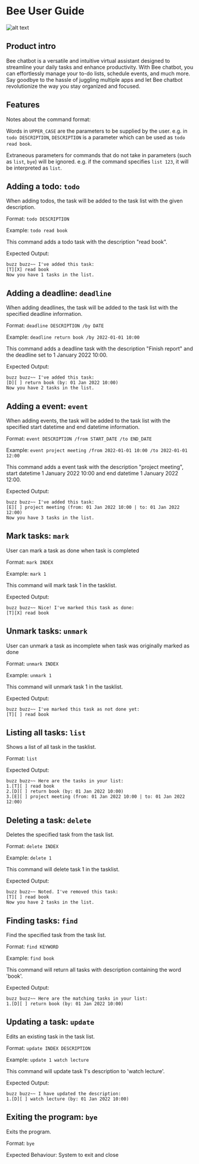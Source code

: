 # Bee User Guide

![alt text](Ui.png)

## Product intro
Bee chatbot is a versatile and intuitive virtual
assistant designed to streamline your daily tasks
and enhance productivity. With Bee chatbot, you can
effortlessly manage your to-do lists, schedule events,
and much more.\
Say goodbye to the hassle of juggling multiple apps
and let Bee chatbot revolutionize the way you stay
organized and focused.

## Features
Notes about the command format:

Words in `UPPER_CASE` are the parameters to be
supplied by the user.
e.g. in `todo DESCRIPTION`, `DESCRIPTION` is a
parameter which can be used as `todo read book`.

Extraneous parameters for commands that do not
take in parameters (such as `list`, `bye`)
will be ignored.
e.g. if the command specifies `list 123`,
it will be interpreted as `list`.

## Adding a todo: `todo`

When adding todos, the task will be added to the
task list with the given description.

Format: `todo DESCRIPTION`

Example: `todo read book`

This command adds a todo task with the description
"read book".

Expected Output:
```
buzz buzz~~ I've added this task: 
[T][X] read book
Now you have 1 tasks in the list.
```

## Adding a deadline: `deadline`

When adding deadlines, the task will be added to the
task list with the specified deadline information.

Format: `deadline DESCRIPTION /by DATE`

Example: `deadline return book /by 2022-01-01 10:00`

This command adds a deadline task with the description
"Finish report" and the deadline set to 1 January 2022 10:00.

Expected Output:
```
buzz buzz~~ I've added this task: 
[D][ ] return book (by: 01 Jan 2022 10:00)
Now you have 2 tasks in the list.
```

## Adding a event: `event`

When adding events, the task will be added to the
task list with the specified start datetime and
end datetime information.

Format: `event DESCRIPTION /from START_DATE /to END_DATE`

Example: `event project meeting /from 2022-01-01 10:00 /to 2022-01-01 12:00`

This command adds a event task with the description
"project meeting", start datetime 1 January 2022 10:00
and end datetime 1 January 2022 12:00.

Expected Output:
```
buzz buzz~~ I've added this task: 
[E][ ] project meeting (from: 01 Jan 2022 10:00 | to: 01 Jan 2022 12:00)
Now you have 3 tasks in the list.
```

## Mark tasks: `mark`

User can mark a task as done when task is completed

Format: `mark INDEX`

Example: `mark 1`

This command will mark task 1 in the tasklist.

Expected Output:
```
buzz buzz~~ Nice! I've marked this task as done: 
[T][X] read book
```

## Unmark tasks: `unmark`

User can unmark a task as incomplete when task
was originally marked as done

Format: `unmark INDEX`

Example: `unmark 1`

This command will unmark task 1 in the tasklist.

Expected Output:
```
buzz buzz~~ I've marked this task as not done yet: 
[T][ ] read book
```

## Listing all tasks: `list`

Shows a list of all task in the tasklist.

Format: `list`

Expected Output:
```
buzz buzz~~ Here are the tasks in your list: 
1.[T][ ] read book
2.[D][ ] return book (by: 01 Jan 2022 10:00)
3.[E][ ] project meeting (from: 01 Jan 2022 10:00 | to: 01 Jan 2022 12:00)
```

## Deleting a task: `delete`

Deletes the specified task from the task list.

Format: `delete INDEX`

Example: `delete 1`

This command will delete task 1 in the tasklist.

Expected Output:
```
buzz buzz~~ Noted. I've removed this task: 
[T][ ] read book
Now you have 2 tasks in the list.
```

## Finding tasks: `find`

Find the specified task from the task list.

Format: `find KEYWORD`

Example: `find book`

This command will return all tasks with
description containing the word 'book'.

Expected Output:
```
buzz buzz~~ Here are the matching tasks in your list: 
1.[D][ ] return book (by: 01 Jan 2022 10:00)
```

## Updating a task: `update`

Edits an existing task in the task list.

Format: `update INDEX DESCRIPTION`

Example: `update 1 watch lecture`

This command will update task 1's description
to 'watch lecture'.

Expected Output:
```
buzz buzz~~ I have updated the description: 
1.[D][ ] watch lecture (by: 01 Jan 2022 10:00)
```

## Exiting the program: `bye`

Exits the program.

Format: `bye`

Expected Behaviour: System to exit and close